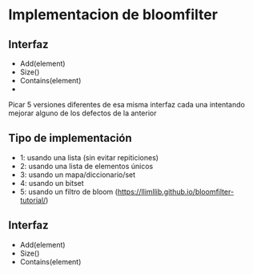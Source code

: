 # Implementacion de bloomfilter

## Interfaz

- Add(element)
- Size()
- Contains(element)
-
Picar 5 versiones diferentes de esa misma interfaz
cada una intentando mejorar alguno de los defectos de la anterior

## Tipo de implementación


- 1: usando una lista (sin evitar repiticiones)
- 2: usando una lista de elementos únicos
- 3: usando un mapa/diccionario/set
- 4: usando un bitset
- 5: usando un filtro de bloom (https://llimllib.github.io/bloomfilter-tutorial/)

## Interfaz

- Add(element)
- Size()
- Contains(element)
